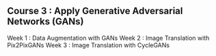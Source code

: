## Course 3 : Apply Generative Adversarial Networks (GANs)
Week 1 : Data Augmentation with GANs
Week 2 : Image Translation with Pix2PixGANs
Week 3 : Image Translation with CycleGANs
